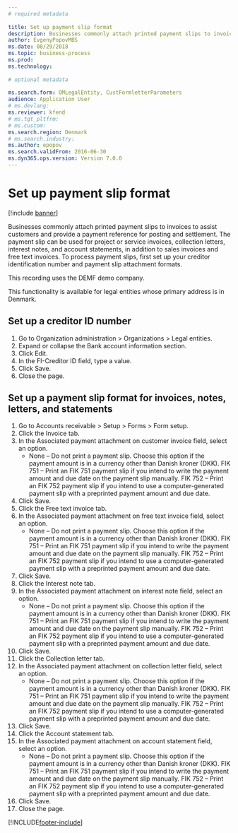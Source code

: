 ```yaml
--- 
# required metadata 
 
title: Set up payment slip format
description: Businesses commonly attach printed payment slips to invoices to assist customers and provide a payment reference for posting and settlement. 
author: EvgenyPopovMBS
ms.date: 08/29/2018
ms.topic: business-process 
ms.prod:  
ms.technology:  
 
# optional metadata 
 
ms.search.form: OMLegalEntity, CustFormletterParameters   
audience: Application User 
# ms.devlang:  
ms.reviewer: kfend
# ms.tgt_pltfrm:  
# ms.custom:  
ms.search.region: Denmark
# ms.search.industry: 
ms.author: epopov
ms.search.validFrom: 2016-06-30 
ms.dyn365.ops.version: Version 7.0.0 
---
```

# Set up payment slip format

[!include [banner](../../includes/banner.md)]

Businesses commonly attach printed payment slips to invoices to assist customers and provide a payment reference for posting and settlement. The payment slip can be used for project or service invoices, collection letters, interest notes, and account statements, in addition to sales invoices and free text invoices. To process payment slips, first set up your creditor identification number and payment slip attachment formats.

This recording uses the DEMF demo company. 

This functionality is available for legal entities whose primary address is in Denmark.


## Set up a creditor ID number
1. Go to Organization administration > Organizations > Legal entities.
2. Expand or collapse the Bank account information section.
3. Click Edit.
4. In the FI-Creditor ID field, type a value.
5. Click Save.
6. Close the page.

## Set up a payment slip format for invoices, notes, letters, and statements
1. Go to Accounts receivable > Setup > Forms > Form setup.
2. Click the Invoice tab.
3. In the Associated payment attachment on customer invoice field, select an option.
    * None – Do not print a payment slip. Choose this option if the payment amount is in a currency other than Danish kroner (DKK).   FIK 751 – Print an FIK 751 payment slip if you intend to write the payment amount and due date on the payment slip manually.   FIK 752 – Print an FIK 752 payment slip if you intend to use a computer-generated payment slip with a preprinted payment amount and due date.  
4. Click Save.
5. Click the Free text invoice tab.
6. In the Associated payment attachment on free text invoice field, select an option.
    * None – Do not print a payment slip. Choose this option if the payment amount is in a currency other than Danish kroner (DKK).   FIK 751 – Print an FIK 751 payment slip if you intend to write the payment amount and due date on the payment slip manually.   FIK 752 – Print an FIK 752 payment slip if you intend to use a computer-generated payment slip with a preprinted payment amount and due date.  
7. Click Save.
8. Click the Interest note tab.
9. In the Associated payment attachment on interest note field, select an option.
    * None – Do not print a payment slip. Choose this option if the payment amount is in a currency other than Danish kroner (DKK).   FIK 751 – Print an FIK 751 payment slip if you intend to write the payment amount and due date on the payment slip manually.   FIK 752 – Print an FIK 752 payment slip if you intend to use a computer-generated payment slip with a preprinted payment amount and due date.  
10. Click Save.
11. Click the Collection letter tab.
12. In the Associated payment attachment on collection letter field, select an option.
    * None – Do not print a payment slip. Choose this option if the payment amount is in a currency other than Danish kroner (DKK).   FIK 751 – Print an FIK 751 payment slip if you intend to write the payment amount and due date on the payment slip manually.   FIK 752 – Print an FIK 752 payment slip if you intend to use a computer-generated payment slip with a preprinted payment amount and due date.  
13. Click Save.
14. Click the Account statement tab.
15. In the Associated payment attachment on account statement field, select an option.
    * None – Do not print a payment slip. Choose this option if the payment amount is in a currency other than Danish kroner (DKK).   FIK 751 – Print an FIK 751 payment slip if you intend to write the payment amount and due date on the payment slip manually.   FIK 752 – Print an FIK 752 payment slip if you intend to use a computer-generated payment slip with a preprinted payment amount and due date.  
16. Click Save.
17. Close the page.



[!INCLUDE[footer-include](../../../includes/footer-banner.md)]